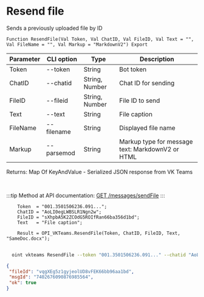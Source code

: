 ﻿---
sidebar_position: 6
---

# Resend file
 Sends a previously uploaded file by ID



`Function ResendFile(Val Token, Val ChatID, Val FileID, Val Text = "", Val FileName = "", Val Markup = "MarkdownV2") Export`

  | Parameter | CLI option | Type | Description |
  |-|-|-|-|
  | Token | --token | String | Bot token |
  | ChatID | --chatid | String, Number | Chat ID for sending |
  | FileID | --fileid | String, Number | File ID to send |
  | Text | --text | String | File caption |
  | FileName | --filename | String | Displayed file name |
  | Markup | --parsemod | String | Markup type for message text: MarkdownV2 or HTML |

  
  Returns:  Map Of KeyAndValue - Serialized JSON response from VK Teams

<br/>

:::tip
Method at API documentation: [GET /messages/sendFile](https://teams.vk.com/botapi/#/messages/get_messages_sendFile)
:::
<br/>


```bsl title="Code example"
    Token  = "001.3501506236.091...";
    ChatID = "AoLI0egLWBSLR1Ngn2w";
    FileID = "sXhpbA5K2ZCOdG5ROIfRan66ba356d1bd";
    Text   = "File caption";

    Result = OPI_VKTeams.ResendFile(Token, ChatID, FileID, Text, "SameDoc.docx");
```



```sh title="CLI command example"
    
  oint vkteams ResendFile --token "001.3501506236.091..." --chatid "AoLI0egLWBSLR1Ngn2w" --fileid "sXhpbA5K2ZCOdG5ROIfRan66ba356d1bd" --text "File caption" --filename %filename% --parsemod %parsemod%

```

```json title="Result"
{
 "fileId": "vqgXEg5z1gyjeolUD8vFEK66bb96aa1bd",
 "msgId": "7402676090876985564",
 "ok": true
}
```
